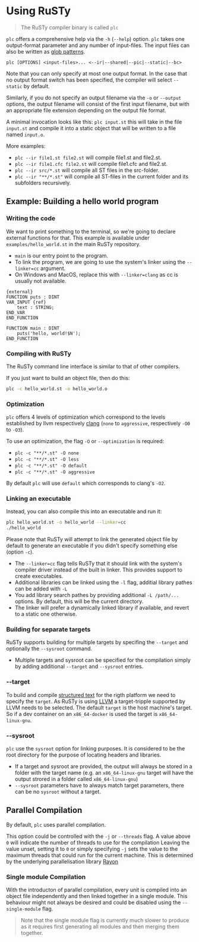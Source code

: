 # Using RuSTy

> The RuSTy compiler binary is called `plc`

`plc` offers a comprehensive help via the `-h` (`--help`) option.
`plc` takes one output-format parameter and any number of input-files.
The input files can also be written as [glob patterns](https://en.wikipedia.org/wiki/Glob_(programming)).

`plc [OPTIONS] <input-files>... <--ir|--shared|--pic|--static|--bc>`

Note that you can only specify at most one output format.
In the case that no output format switch has been specified, the compiler will select `--static` by default.

Similarly, if you do not specify an output filename via the `-o` or `--output` options,
the output filename will consist of the first input filename, but with an appropriate
file extension depending on the output file format.

A minimal invocation looks like this:
`plc input.st` this will take in the file `input.st` and compile it into a static object that will be written to a file named `input.o`.

More examples:
- `plc --ir file1.st file2.st` will compile file1.st and file2.st.
- `plc --ir file1.cfc file2.st` will compile file1.cfc and file2.st.
- `plc --ir src/*.st` will compile all ST files in the src-folder.
- `plc --ir "**/*.st"` will compile all ST-files in the current folder and its subfolders recursively.

## Example: Building a hello world program

### Writing the code

We want to print something to the terminal, so we're going to declare external functions for that.
This example is available under `examples/hello_world.st` in the main RuSTy repository.

- `main` is our entry point to the program.
- To link the program, we are going to use the system's linker using the `--linker=cc` argument.
- On Windows and MacOS, replace this with `--linker=clang` as cc is usually not available.

```iecst
{external}
FUNCTION puts : DINT
VAR_INPUT {ref}
    text : STRING;
END_VAR
END_FUNCTION

FUNCTION main : DINT
    puts('hello, world!$N');
END_FUNCTION
```

### Compiling with RuSTy

The RuSTy command line interface is similar to that of other compilers.

If you just want to build an object file, then do this:

```bash
plc -c hello_world.st -o hello_world.o
```

### Optimization

`plc` offers 4 levels of optimization which correspond to the levels established by llvm respectively [clang](https://clang.llvm.org/docs/CommandGuide/clang.html#code-generation-options) (`none` to `aggressive`, respectively `-O0` to `-O3`).

To use an optimization, the flag `-O` or `--optimization` is required:

- `plc -c "**/*.st" -O none`
- `plc -c "**/*.st" -O less`
- `plc -c "**/*.st" -O default`
- `plc -c "**/*.st" -O aggressive`

By default `plc` will use `default` which corresponds to clang's `-O2`.

### Linking an executable

Instead, you can also compile this into an executable and run it:

```bash
plc hello_world.st -o hello_world --linker=cc
./hello_world
```

Please note that RuSTy will attempt to link the generated object file by default to generate an executable if you didn't specify something else (option `-c`).

- The `--linker=cc` flag tells RuSTy that it should link with the system's compiler driver  instead of the built in linker. This provides support to create executables.
- Additional libraries can be linked using the `-l` flag, additial library pathes can be added with `-L`
- You add library search pathes by providing additional `-L /path/...` options. By default, this will be the current directory.
- The linker will prefer a dynamically linked library if available, and revert to a static one otherwise.

### Building for separate targets

RuSTy supports building for multiple targets by specifing the `--target` and optionally the `--sysroot` command.

- Multiple targets and sysroot can be specified for the compilation simply by adding additional `--target` and `--sysroot` entries.

### --target

To build and compile [structured text](https://en.wikipedia.org/wiki/Structured_text) for the rigth platform we need to specify the `target`.
As RuSTy is using [LLVM](https://en.wikipedia.org/wiki/LLVM) a target-tripple supported by LLVM needs to be selected.
The default `target` is the host machine's target.
So if a dev container on an `x86_64-docker` is used the target is `x86_64-linux-gnu`.

### --sysroot

`plc` use the `sysroot` option for linking purposes.
It is considered to be the root directory for the purpose of locating headers and libraries.

- If a target and sysroot are provided, the output will always be stored in a folder with the target name (e.g. an `x86_64-linux-gnu` target will have the output strored in a folder called `x86_64-linux-gnu`)
- `--sysroot` parameters have to always match target parameters, there can be no `sysroot` without a target.

## Parallel Compilation

By default, `plc` uses parallel compilation.

This option could be controlled with the `-j` or `--threads` flag. A value above `0` will indicate the number of threads to use for the compilation
Leaving the value unset, setting it to `0` or simply specifying `-j` sets the value to the maximum threads that could run for the current machine.
This is determined by the underlying parallelisation library [Rayon](https://crates.io/crates/rayon)

### Single module Compilation

With the introducton of parallel compilation, every unit is compiled into an object file independently and then linked together in a single module.
This behaviour might not always be desired and could be disabled using the `--single-module` flag.

> Note that the single module flag is currently much slower to produce as it requires first generating all modules and then merging them together.
